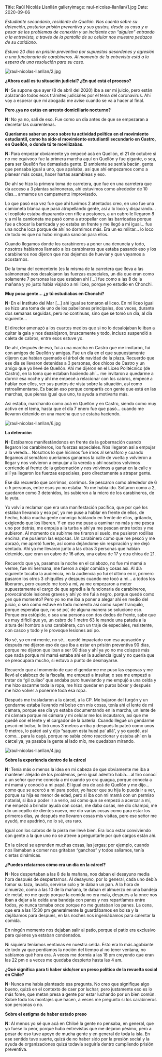 Title: Raúl Nicolás Llanllán
galleryimage: raul-nicolas-llanllan/1.jpg
Date: 2020-09-06

*Estudiante secundario, residente de Quellón. Nos cuenta sobre su detención, posterior prisión preventiva y sus gustos, desde su casa y a pesar de los problemas de conexión y un incidente con “alguien” entrando a la entrevista, a través de la pantalla de su celular nos muestra pedazos de su cotidiano.*

*Estuvo 20 días en prisión preventiva por supuestos desordenes y agresión a una funcionaria de carabineros. Al momento de la entrevista está a la espera de una resolución para su caso.*

![raul-nicolas-llanllan/2.jpg](./images/raul-nicolas-llanllan/2.jpg)

**¿Ahora cuál es tu situación judicial? ¿En qué está el proceso?**

**N:** Se supone que ayer (8 de abril del 2020) iba a ser mi juicio, pero están aplazando todos esos trámites judiciales por el tema del coronavirus. Ahí voy a esperar que mi abogada me avise cuando se va a hacer al final.

**Pero ¿ya no estás en arresto domiciliario nocturno?**

**N:** No ya no, salí de eso. Fue como un día antes de que se empezaran a decretar las cuarentenas.

**Queríamos saber un poco sobre tu actividad política en el movimiento estudiantil, como ha sido el movimiento estudiantil secundario en Castro, en Quellón, o donde tú te movilizabas.**

**N:** Para empezar obviamente yo empecé acá en Quellón, el 21 de octubre si no me equivoco fue la primera marcha aquí en Quellón y fue gigante, o sea, para ser Quellón fue demasiada gente. El ambiente se sentía bacán, gente que pensaba igual a uno, que apañaba, así que ahí empezamos como a planear más cosas, hacer hartas asambleas y eso.

De ahí se hizo la primera toma de carretera, que fue en una carretera que da acceso a 3 plantas salmoneras, ahí estuvimos como alrededor de 10 días… armamos un campamento improvisado.

Lo que pasó esa vez fue que ahí tuvimos 2 atentados creo, en uno fue una camioneta blanca que pasó atropellando gente, así a lo loco y disparando… el copiloto estaba disparando con rifle a postones, a un cabro le llegaron 8 y a mí la camioneta me pasó como a atropellar con las barricadas porque fue a chocar la barricada y yo estaba en frente y me llegó a mi igual… fue una noche loca porque de ahí no dormimos más. Era un ex militar... lo loco de todo es que no hubo ninguna sanción para ellos.

Cuando llegamos donde los carabineros a poner una denuncia y todo, nosotros habíamos llamado a los carabineros que estaba pasando eso y los carabineros nos dijeron que nos dejemos de hueviar y que vayamos a acostarnos.

De la toma del cementerio (es la misma de la carretera que lleva a las salmoneras) nos desalojaron las fuerzas especiales, un día que eran como solamente 7 personas las que estaban ahí [...] fue como a las 8 de la mañana y yo justo había viajado a mi liceo, porque yo estudio en Chonchi. 

**Muy poca gente... ¿y tú estudiabas en Chonchi?**

**N:** En el Instituto del Mar [...] ahí igual se tomaron el liceo. En mi liceo igual se hizo una toma de uno de los pabellones principales, dos veces, durante dos semanas seguidas, pero no continuas, sino que se tomó un día, al día siguiente… 

El director amenazó a los cuartos medios que si no lo desalojaban le iban a quitar la gala y nos desalojaron, bruscamente y todo, incluso suspendió a caleta de cabros, entre esos estuve yo. 

De ahí, después de eso, fui a una marcha en Castro que me invitaron, fui con amigos de Quellón y amigas. Fue un día en el que supuestamente dijeron que habían quemado el árbol de navidad de la plaza. Recuerdo que ese día se llevaron detenidas a 3 personas, dos chicos de Castro y un amigo que yo llevé de Quellón. Ahí me dijeron en el Liceo Politécnico (de Castro), en la toma que estaban haciendo ahí… me invitaron a quedarme a dormir esa noche y ahí me empecé a relacionar con los cabros, empecé a hablar con ellos, ver sus puntos de vista sobre la situación, así como retroalimentarse. Es bacán eso porque compartís con gente que está en las marchas, que piensa igual que uno, te ayuda a motivarte más.

Así estaba, marchando como acá en Quellón y en Castro, siendo como muy activo en el tema, hasta que el día 7 enero fue que pasó… cuando me llevaron detenido en una marcha que se estaba haciendo.

![raul-nicolas-llanllan/6.jpg](./images/raul-nicolas-llanllan/6.jpg)

**La detención**

**N:** Estábamos manifestándonos en frente de la gobernación cuando llegaron los carabineros, los fuerzas especiales. Nos llegaron así a empujar a la vereda… Nosotros lo que hicimos fue irnos al semáforo y cuando llegamos al semáforo queríamos ganarnos la calle de vuelta y volvieron a llegar y nos volvieron a empujar a la vereda y ahí nosotros volvimos corriendo al frente de la gobernación y nos volvimos a ganar en la calle y allí ya llegaron los fuerzas especiales, pero directamente a atrapar gente. 

Ese día recuerdo que corrimos, corrimos. Se pescaron como alrededor de 6 o 5 personas, entre esos yo no estaba. Yo me había ido. Soltaron como a 2, quedaron como 3 detenidos, los subieron a la micro de los carabineros, de la yuta. 

Yo volví a reclamar que era una manifestación pacífica, que por qué los estaban llevando y eso po’, yo me puse a hablar en frente de ellos, de hecho, había mucha gente conmigo hablando en frente de ellos, gritando, exigiendo que los liberen. Y en eso me puse a caminar no más y me pesca uno por detrás, me empuja a la turba y ahí ya me pescan entre todos y me subieron. Al momento de subirme me tiraron al suelo, me pusieron rodillas encima, me pusieron las esposas. Un carabinero como que me pescó y me abrazó, me apretó fuerte, así como dejándome sin respiración y me dejó sentado. Ahí ya me llevaron junto a las otras 3 personas que habían detenido, que eran un cabro de 16 años, una cabra de 17 y otra chica de 21. 

Recuerdo que ya, pasamos la noche en el calabozo, no fue mi mamá a verme, fue mi hermana, me fueron a dejar comida y cosas así. Al día siguiente tocaba la audiencia, en la audiencia yo fui el último en ir, primero pasaron los otros 3 chiquilles y después cuando me tocó a mi… a todos los liberaron, pero cuando me tocó a mí, ya me empezaron a meter supuestamente el cargo de que agredí a la funcionaria de carabineros, provocándole lesiones graves y ahí yo me fui a negro, porque quedé como ¿en qué momento? Pero yo no me iba a poner a alegar ahí en medio del juicio, o sea como estuve en todo momento así como super tranquilo, porque esperaba que, no sé po’, de alguna manera se solucione eso. Porque era estúpido, o sea una persona con dos dedos de frente, sabe que es muy difícil que yo, un cabro de 1 metro 63 le mande una patada a la altura del hombro a una carabinera, con un traje de especiales, resistente, con casco y todo y le provoque lesiones así po. 

No sé, yo en mi mente, no sé… quedé impactado con esa acusación y después me dijeron eso de que iba a estar en prisión preventiva 90 días, porque me dijeron que iban a ser 90 días y ahí ya yo no me colapsé más que nada porque mi mamá estaba ahí en la audiencia igual y no quería que se preocupara mucho, si estuvo a punto de desmayarse.

Recuerdo que al momento de que el gendarme me puso las esposas y me llevó al calabozo de la fiscalía, me empezó a insultar, o sea me empezó a tratar de “gil culiao” que andaba puro hueviando y me empujó a una celda y me hizo sacarme toda la ropa, me hizo quedar en puros bóxer y después me hizo volver a ponerme toda esa ropa.

Después me trasladaron a la cárcel, a la CP. Me bajaron del furgón y un gendarme estaba llevando mi bolso con mis cosas, tenía ahí el lente de mi cámara, porque ese día yo estaba documentando en la marcha, un lente de mi cámara porque mi cámara y mi celular me los incautaron, así que me quedé con el lente y el cargador de la batería. Cuando llegué un gendarme pescó mi bolso, lo tiró unos 3 metros arriba y después lo pateó como unos 9 metros, lo pateó así y dijo “saquen esta hueá pa’ allá”, y yo quedé, así como... para la cagá, porque no sabía cómo reaccionar y estaba ahí en la cárcel ya, ya pasaba la gente al lado mío, me quedaban mirando. 

![raul-nicolas-llanllan/4.jpg](./images/raul-nicolas-llanllan/4.jpg)

**Sobre la experiencia dentro de la cárcel**

**N:** Tenía más o menos la idea en mi cabeza de que obviamente me iba a mantener alejado de los problemas, pero igual adentro había… al tiro conocí a un señor que me conocía a mi cuando yo era guagua, porque conocía a mi mamá y conoció a mi papá. El igual era de acá de Quellón y me dijo… como que se acercó a mí para poder, yo hacer que su hija lo pueda ir a ver, porque su hija es menor de edad, pero si iba con mi mamá con un permiso notarial, si iba a poder ir a verlo, así como que se empezó a acercar a mí, me empezó a brindar ayuda con cosas, me daba cosas, me dio champú, me dio un cepillo de dientes nuevo, me dio varias cosas como para estar los primeros días, ya después me llevaron cosas mis visitas, pero ese señor me ayudó, me apadrinó, no lo sé, era raro.

Igual con los cabros de la pieza me llevé bien. Era loco estar conviviendo con gente a la que uno no se atreve a preguntarle por qué cargos están ahí.

En la cárcel se aprenden muchas cosas, las jergas; por ejemplo, cuando nos llamaban a comer nos gritaban “ganchos” y todos salíamos, tenía ciertas dinámicas.

**¿Puedes relatarnos cómo era un día en la cárcel?**

**N:** Nos despertaban a las 8 de la mañana, nos daban el desayuno media hora después de despertarnos. Al desayuno, por lo general, cada uno debía tomar su taza, lavarla, servirse solo y te daban un pan. A la hora de almuerzo, como a las 10 de la mañana, te daban el almuerzo en una bandeja de metal; no me quejo porque la comida no era mala, después a la once nos iban a dejar a la celda una bandeja con panes y nos repartíamos entre todos, yo nunca tomaba once porque no me gustaban los panes. La cena, que era a las 15:30 pm generalmente la guardábamos en bolsa y la dejábamos para después, en las noches nos ingeniábamos para calentar la comida.

En ningún momento nos dejaban salir al patio, porque el patio era exclusivo para quienes ya estaban condenados.

Ni siquiera teníamos ventanas en nuestra celda. Esto era lo más agobiante de todo ya que perdíamos la noción del tiempo al no tener ventana, no sabíamos qué hora era. A veces me dormía a las 18 pm creyendo que eran las 22 pm o a veces me quedaba despierto hasta las 4 am.

**¿Qué significa para ti haber sido/ser un preso político de la revuelta social en Chile?**

**N:** Nunca me había planteado esa pregunta. No creo que signifique algo bueno, quizá en el contexto de caer por luchar; pero justamente eso es lo más fome, que metan presa a gente por estar luchando por un bien común. Sobre todo los montajes que hacen, a veces me pregunto si los carabineros son personas o no.

**Sobre el estigma de haber estado preso**

**N:** Al menos yo sé que acá en Chiloé la gente no pensaba, en general, que yo fuese lo peor, porque hubo entrevistas que me dejaron pésimo, pero a pesar de eso tuve apoyo de mucha gente y en general de toda la isla. En ese sentido tuve suerte, quizá de no haber sido por la presión social y la ayuda de organizaciones quizá todavía seguiría dentro cumpliendo prisión preventiva.
